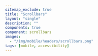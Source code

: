```yaml
---
sitemap_exclude: true
title: "Scrollbars"
layout: "single"
description: ""
components: true
component: scrollbars
images:
  - "/img/mobile/headers/scrollbars.png"
tags: [mobile, accessibility]
---
```

